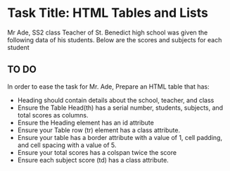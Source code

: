 # Task Title: HTML Tables and Lists
Mr Ade, SS2  class Teacher of St. Benedict high school was given the following data of his students. Below are the scores and subjects for each student

## TO DO
In order to ease the task for Mr. Ade, Prepare an HTML table that has:
- Heading should contain details about the school, teacher, and class
- Ensure the Table Head(th) has a serial number, students, subjects, and total scores as columns.
- Ensure the Heading element has an id attribute
- Ensure your Table row (tr)  element has a class attribute.
- Ensure your table has a border attribute with a value of 1, cell padding, and cell spacing with a value of 5. 
- Ensure your total scores  has a colspan twice the score
- Ensure each subject score (td) has a class attribute.